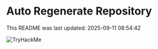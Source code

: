 # Auto Regenerate Repository

This README was last updated: 2025-09-11 08:54:42

 ![TryHackMe](https://tryhackme.com/badge/533634)